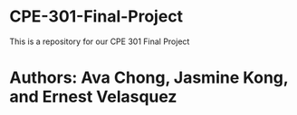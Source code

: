 # CPE-301-Final-Project
This is a repository for our CPE 301 Final Project
# Authors: Ava Chong, Jasmine Kong, and Ernest Velasquez
